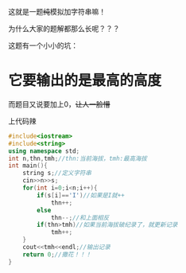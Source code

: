 这就是一题~~纯~~模拟加字符串嘛！

为什么大家的题解都那么长呢？？？

这题有一个小小的坑：

# 它要输出的是最高的高度

而题目又说要加上0，~~让人一脸懵~~

上代码辣

```cpp
#include<iostream>
#include<string>
using namespace std;
int n,thn,tmh;//thn:当前海拔，tmh:最高海拔
int main(){
	string s;//定义字符串
	cin>>n>>s;
	for(int i=0;i<n;i++){
		if(s[i]=='I')//如果是I就++
		    thn++;
		else
		    thn--;//和上面相反
		if(thn>tmh)//如果当前海拔破纪录了，就更新记录
		    tmh++;
	}
	cout<<tmh<<endl;//输出记录
	return 0;//撒花！！！
}
```
